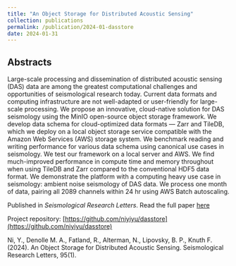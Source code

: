 ```yaml
---
title: "An Object Storage for Distributed Acoustic Sensing"
collection: publications
permalink: /publication/2024-01-dasstore
date: 2024-01-31
---
```


## Abstracts
Large-scale processing and dissemination of distributed acoustic sensing (DAS) data are among the greatest computational challenges and opportunities of seismological research today. Current data formats and computing infrastructure are not well-adapted or user-friendly for large-scale processing. We propose an innovative, cloud-native solution for DAS seismology using the MinIO open-source object storage framework. We develop data schema for cloud-optimized data formats — Zarr and TileDB, which we deploy on a local object storage service compatible with the Amazon Web Services (AWS) storage system. We benchmark reading and writing performance for various data schema using canonical use cases in seismology. We test our framework on a local server and AWS. We find much-improved performance in compute time and memory throughout when using TileDB and Zarr compared to the conventional HDF5 data format. We demonstrate the platform with a computing heavy use case in seismology: ambient noise seismology of DAS data. We process one month of data, pairing all 2089 channels within 24 hr using AWS Batch autoscaling.

Published in *Seismological Research Letters*. Read the full paper
[here](https://pubs.geoscienceworld.org/ssa/srl/article/doi/10.1785/0220230172/628716/An-Object-Storage-for-Distributed-Acoustic-Sensing)

Project repository: [https://github.com/niyiyu/dasstore](https://github.com/niyiyu/dasstore)

Ni, Y., Denolle M. A., Fatland, R., Alterman, N., Lipovsky, B. P., Knuth F. (2024). An Object Storage for Distributed Acoustic Sensing. Seismological Research Letters, 95(1).